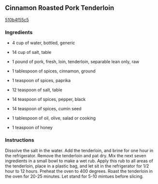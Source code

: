 ## Cinnamon Roasted Pork Tenderloin

[510b4f55c5](http://www.food.com/recipe/cinnamon-roasted-pork-tenderloin-362494)

### Ingredients

 - 4 cup of water, bottled, generic

 - 14 cup of salt, table

 - 1 pound of pork, fresh, loin, tenderloin, separable lean only, raw

 - 1 tablespoon of spices, cinnamon, ground

 - 1 teaspoon of spices, paprika

 - 12 teaspoon of salt, table

 - 14 teaspoon of spices, pepper, black

 - 14 teaspoon of spices, cumin seed

 - 1 tablespoon of oil, olive, salad or cooking

 - 1 teaspoon of honey

### Instructions

Dissolve the salt in the water. Add the tenderloin, and brine for one hour in the refrigerator. Remove the tenderloin and pat dry. Mix the next seven ingredients in a small bowl to make a wet rub. Apply this rub to all areas of the tenderloin, place in a plastic bag, and let sit in the refrigerator for 1/2 hour to 12 hours. Preheat the oven to 400 degrees. Roast the tenderloin in the oven for 20-25 minutes. Let stand for 5-10 mintues before slicing.